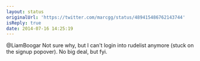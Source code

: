 ```yaml
---
layout: status
originalUrl: 'https://twitter.com/marcgg/status/489415486762143744'
isReply: true
date: 2014-07-16 14:25:19
---
```


@LiamBoogar Not sure why, but I can't login into rudelist anymore (stuck on the signup popover). No big deal, but fyi.
